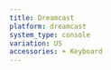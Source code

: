 ```yaml
---
title: Dreamcast
platform: dreamcast
system_type: console
variation: US
accessories: + Keyboard
---
```


